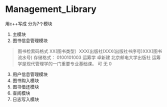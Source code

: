 # Management_Library
用c++写成
分为7个模块
1. 主模块<br>
2. 图书信息管理模块<br>
> 图书检索码格式 XX(图书类型）XXX(出版社)XXX(出版社书序号)XXX(图书流水号) 
> 存储格式： 0100101003 运筹学 卓新建 北京邮电大学出版社 运筹学是现代管理学的一门重要专业基础课。 可 无 0
3. 用户信息管理模块<br>
4. 图书购入模块<br>
5. 图书借还模块<br>
6. 查阅模块<br>
7. 日志写入模块<br>

